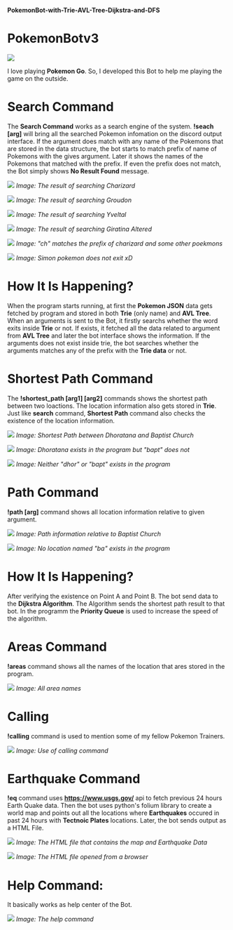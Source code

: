 **PokemonBot-with-Trie-AVL-Tree-Dijkstra-and-DFS**
# PokemonBotv3

![](Readme%20Screendshots/pokemonbot.png)

I love playing **Pokemon Go**. So, I developed this Bot to help me playing the game on the outside.


# Search Command

The **Search Command** works as a search engine of the system. **!seach [arg]** will bring all the searched Pokemon infomation on the discord output interface. If the argument does match with any name of the Pokemons that are stored in the data structure, the bot starts to match prefix of name of Pokemons with the gives argument. Later it shows the names of the Pokemons that matched with the prefix. If even the prefix does not match, the Bot simply shows **No Result Found** message.

![](Readme%20Screendshots/search_charizard.png)
_Image: The result of searching Charizard_

![](Readme%20Screendshots/search_groudon.png)
_Image: The result of searching Groudon_

![](Readme%20Screendshots/search_yveltal.png)
_Image: The result of searching Yveltal_

![](Readme%20Screendshots/search_giratina.png)
_Image: The result of searching Giratina Altered_

![](Readme%20Screendshots/search_ch.png)
_Image: "ch" matches the prefix of charizard and some other poekmons_

![](Readme%20Screendshots/search_no_result.png)
_Image: Simon pokemon does not exit xD_

# How It Is Happening?

When the program starts running, at first the **Pokemon JSON** data gets fetched by program and stored in both **Trie** (only name) and **AVL Tree**. When an arguments is sent to the Bot, it firstly searchs whether the word exits inside **Trie** or not. If exists, it fetched all the data related to argument from **AVL Tree** and later the bot interface shows the information. If the arguments does not exist inside trie, the bot searches whether the arguments matches any of the prefix with the **Trie data** or not.

# Shortest Path Command

The **!shortest_path [arg1] [arg2]** commands shows the shortest path between two loactions. The location information also gets stored in **Trie**. Just like **search** command, **Shortest Path** command also checks the existence of the location information.

![](Readme%20Screendshots/shortest_path_dhor_bapt.png)
_Image: Shortest Path between Dhoratana and Baptist Church_

![](Readme%20Screendshots/shortest_path_one_correct_one_wrong.png)
_Image: Dhoratana exists in the program but "bapt" does not_

![](Readme%20Screendshots/shortest_path_neither_exits.png)
_Image: Neither "dhor" or "bapt" exists in the program_

# Path Command

**!path [arg]** command shows all location information relative to given argument.

![](Readme%20Screendshots/path_baptist_church.png)
_Image: Path information relative to Baptist Church_

![](Readme%20Screendshots/wrong_path.png)
_Image: No location named "ba" exists in the program_

# How It Is Happening?

After verifying the existence on Point A and Point B. The bot send data to the **Dijkstra Algorithm**. The Algorithm sends the shortest path result to that bot. In the programm the **Priority Queue** is used to increase the speed of the algorithm.

# Areas Command

**!areas** command shows all the names of the location that ares stored in the program.

![](Readme%20Screendshots/areas.png)
_Image: All area names_

# Calling

**!calling** command is used to mention some of my fellow Pokemon Trainers.

![](Readme%20Screendshots/calling.png)
_Image: Use of calling command_

# Earthquake Command

**!eq** command uses **https://www.usgs.gov/** api to fetch previous 24 hours Earth Quake data. Then the bot uses python's folium library to create a world map and points out all the locations where **Earthquakes** occured in past 24 hours with **Tectnoic Plates** locations. Later, the bot sends output as a HTML File.

![](Readme%20Screendshots/eq.png)
_Image: The HTML file that contains the map and Earthquake Data_

![](Readme%20Screendshots/map.png)
_Image: The HTML file opened from a browser_

# Help Command:

It basically works as help center of the Bot.

![](Readme%20Screendshots/help.png)
_Image: The help command_











